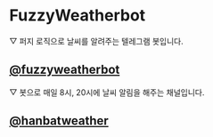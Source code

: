 # FuzzyWeatherbot

▽ 퍼지 로직으로 날씨를 알려주는 텔레그램 봇입니다.

## [@fuzzyweatherbot](http://telegram.me/fuzzyweatherbot)

▽ 봇으로 매일 8시, 20시에 날씨 알림을 해주는 채널입니다.

## [@hanbatweather](https://t.me/hanbatweather)
